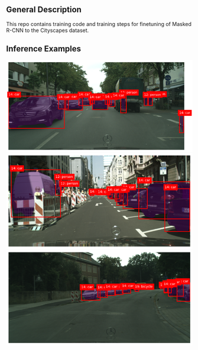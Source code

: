 ## General Description
This repo contains training code and training steps for finetuning of Masked R-CNN to the Cityscapes dataset. 




## Inference Examples
![Alt text](inference_examples/inf1.png)
![Alt text](inference_examples/inf2.png)
![Alt text](inference_examples/inf3.png)







